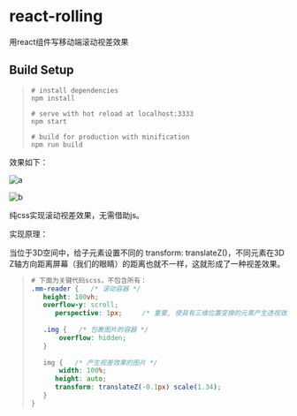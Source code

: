 # react-rolling
用react组件写移动端滚动视差效果

## Build Setup

> ```
> # install dependencies
> npm install
> 
> # serve with hot reload at localhost:3333
> npm start
> 
> # build for production with minification
> npm run build
> 
> ```



效果如下：

![a](/Users/weiliyan/Desktop/小米/github/react-rolling/src/assets/a.png)

![b](/Users/weiliyan/Desktop/小米/github/react-rolling/src/assets/b.png)



纯css实现滚动视差效果，无需借助js。

实现原理：

当位于3D空间中，给子元素设置不同的 transform: translateZ()，不同元素在3D Z轴方向距离屏幕（我们的眼睛）的距离也就不一样，这就形成了一种视差效果。

>```scss
># 下面为关键代码scss，不包含所有：
>.mm-reader {   /* 滚动容器 */
>    height: 100vh;
>    overflow-y: scroll;
>   	perspective: 1px;     /* 重要, 使具有三维位置变换的元素产生透视效果 */
>    
>    .img {   /* 包裹图片的容器 */
>        overflow: hidden;
>    }
>    
>    img {   /* 产生视差效果的图片 */
>        width: 100%;
>      	height: auto;
>      	transform: translateZ(-0.1px) scale(1.34);    
>    }
>}
>
>```
>
>
>
>

